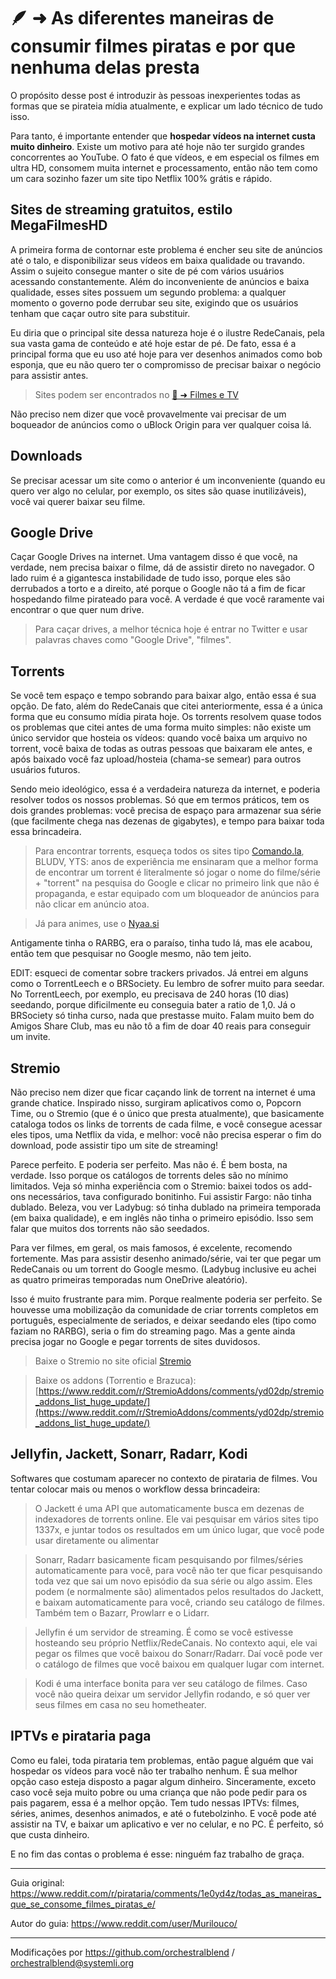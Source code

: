 
# 🪶 ➜ As diferentes maneiras de consumir filmes piratas e por que nenhuma delas presta

O propósito desse post é introduzir às pessoas inexperientes todas as formas que se pirateia mídia atualmente, e explicar um lado técnico de tudo isso.

Para tanto, é importante entender que **hospedar vídeos na internet custa muito dinheiro**. Existe um motivo para até hoje não ter surgido grandes concorrentes ao YouTube. O fato é que vídeos, e em especial os filmes em ultra HD, consomem muita internet e processamento, então não tem como um cara sozinho fazer um site tipo Netflix 100% grátis e rápido.

## Sites de streaming gratuitos, estilo MegaFilmesHD

A primeira forma de contornar este problema é encher seu site de anúncios até o talo, e disponibilizar seus vídeos em baixa qualidade ou travando. Assim o sujeito consegue manter o site de pé com vários usuários acessando constantemente. Além do inconveniente de anúncios e baixa qualidade, esses sites possuem um segundo problema: a qualquer momento o governo pode derrubar seu site, exigindo que os usuários tenham que caçar outro site para substituir.

Eu diria que o principal site dessa natureza hoje é o ilustre RedeCanais, pela sua vasta gama de conteúdo e até hoje estar de pé. De fato, essa é a principal forma que eu uso até hoje para ver desenhos animados como bob esponja, que eu não quero ter o compromisso de precisar baixar o negócio para assistir antes.

> Sites podem ser encontrados no [🎦 ➜ Filmes e TV](../filmes-tv)

Não preciso nem dizer que você provavelmente vai precisar de um boqueador de anúncios como o uBlock Origin para ver qualquer coisa lá.

## Downloads

Se precisar acessar um site como o anterior é um inconveniente (quando eu quero ver algo no celular, por exemplo, os sites são quase inutilizáveis), você vai querer baixar seu filme.

## Google Drive

Caçar Google Drives na internet. Uma vantagem disso é que você, na verdade, nem precisa baixar o filme, dá de assistir direto no navegador. O lado ruim é a gigantesca instabilidade de tudo isso, porque eles são derrubados a torto e a direito, até porque o Google não tá a fim de ficar hospedando filme pirateado para você. A verdade é que você raramente vai encontrar o que quer num drive.

> Para caçar drives, a melhor técnica hoje é entrar no Twitter e usar palavras chaves como "Google Drive", "filmes".

## Torrents

Se você tem espaço e tempo sobrando para baixar algo, então essa é sua opção. De fato, além do RedeCanais que citei anteriormente, essa é a única forma que eu consumo mídia pirata hoje. Os torrents resolvem quase todos os problemas que citei antes de uma forma muito simples: não existe um único servidor que hosteia os vídeos: quando você baixa um arquivo no torrent, você baixa de todas as outras pessoas que baixaram ele antes, e após baixado você faz upload/hosteia (chama-se semear) para outros usuários futuros.

Sendo meio ideológico, essa é a verdadeira natureza da internet, e poderia resolver todos os nossos problemas. Só que em termos práticos, tem os dois grandes problemas: você precisa de espaço para armazenar sua série (que facilmente chega nas dezenas de gigabytes), e tempo para baixar toda essa brincadeira.

> Para encontrar torrents, esqueça todos os sites tipo [Comando.la](https://comando.la/), BLUDV, YTS: anos de experiência me ensinaram que a melhor forma de encontrar um torrent é literalmente só jogar o nome do filme/série + "torrent" na pesquisa do Google e clicar no primeiro link que não é propaganda, e estar equipado com um bloqueador de anúncios para não clicar em anúncio atoa.

> Já para animes, use o [Nyaa.si](https://nyaa.si/)

Antigamente tinha o RARBG, era o paraíso, tinha tudo lá, mas ele acabou, então tem que pesquisar no Google mesmo, não tem jeito.

EDIT: esqueci de comentar sobre trackers privados. Já entrei em alguns como o TorrentLeech e o BRSociety. Eu lembro de sofrer muito para seedar. No TorrentLeech, por exemplo, eu precisava de 240 horas (10 dias) seedando, porque dificilmente eu conseguia bater a ratio de 1,0. Já o BRSociety só tinha curso, nada que prestasse muito. Falam muito bem do Amigos Share Club, mas eu não tô a fim de doar 40 reais para conseguir um invite.

## Stremio

Não preciso nem dizer que ficar caçando link de torrent na internet é uma grande chatice. Inspirado nisso, surgiram aplicativos como o, Popcorn Time, ou o Stremio (que é o único que presta atualmente), que basicamente cataloga todos os links de torrents de cada filme, e você consegue acessar eles tipos, uma Netflix da vida, e melhor: você não precisa esperar o fim do download, pode assistir tipo um site de streaming!

Parece perfeito. E poderia ser perfeito. Mas não é. É bem bosta, na verdade. Isso porque os catálogos de torrents deles são no mínimo limitados. Veja só minha experiência com o Stremio: baixei todos os add-ons necessários, tava configurado bonitinho. Fui assistir Fargo: não tinha dublado. Beleza, vou ver Ladybug: só tinha dublado na primeira temporada (em baixa qualidade), e em inglês não tinha o primeiro episódio. Isso sem falar que muitos dos torrents não são seedados.

Para ver filmes, em geral, os mais famosos, é excelente, recomendo fortemente. Mas para assistir desenho animado/série, vai ter que pegar um RedeCanais ou um torrent do Google mesmo. (Ladybug inclusive eu achei as quatro primeiras temporadas num OneDrive aleatório).

Isso é muito frustrante para mim. Porque realmente poderia ser perfeito. Se houvesse uma mobilização da comunidade de criar torrents completos em português, especialmente de seriados, e deixar seedando eles (tipo como faziam no RARBG), seria o fim do streaming pago. Mas a gente ainda precisa jogar no Google e pegar torrents de sites duvidosos.

> Baixe o Stremio no site oficial [Stremio](https://www.stremio.com)

> Baixe os addons (Torrentio e Brazuca): [https://www.reddit.com/r/StremioAddons/comments/yd02dp/stremio_addons_list_huge_update/](https://www.reddit.com/r/StremioAddons/comments/yd02dp/stremio_addons_list_huge_update/)

## Jellyfin, Jackett, Sonarr, Radarr, Kodi

Softwares que costumam aparecer no contexto de pirataria de filmes. Vou tentar colocar mais ou menos o workflow dessa brincadeira:

> O Jackett é uma API que automaticamente busca em dezenas de indexadores de torrents online. Ele vai pesquisar em vários sites tipo 1337x, e juntar todos os resultados em um único lugar, que você pode usar diretamente ou alimentar

> Sonarr, Radarr basicamente ficam pesquisando por filmes/séries automaticamente para você, para você não ter que ficar pesquisando toda vez que sai um novo episódio da sua série ou algo assim. Eles podem (e normalmente são) alimentados pelos resultados do Jackett, e baixam automaticamente para você, criando seu catálogo de filmes. Também tem o Bazarr, Prowlarr e o Lidarr.

> Jellyfin é um servidor de streaming. É como se você estivesse hosteando seu próprio Netflix/RedeCanais. No contexto aqui, ele vai pegar os filmes que você baixou do Sonarr/Radarr. Daí você pode ver o catálogo de filmes que você baixou em qualquer lugar com internet.

> Kodi é uma interface bonita para ver seu catálogo de filmes. Caso você não queira deixar um servidor Jellyfin rodando, e só quer ver seus filmes em casa no seu hometheater.

## IPTVs e pirataria paga

Como eu falei, toda pirataria tem problemas, então pague alguém que vai hospedar os vídeos para você não ter trabalho nenhum. É sua melhor opção caso esteja disposto a pagar algum dinheiro. Sinceramente, exceto caso você seja muito pobre ou uma criança que não pode pedir para os pais pagarem, essa é a melhor opção. Tem tudo nessas IPTVs: filmes, séries, animes, desenhos animados, e até o futebolzinho. E você pode até assistir na TV, e baixar um aplicativo e ver no celular, e no PC. É perfeito, só que custa dinheiro.

E no fim das contas o problema é esse: ninguém faz trabalho de graça.

---

Guia original: https://www.reddit.com/r/pirataria/comments/1e0yd4z/todas_as_maneiras_que_se_consome_filmes_piratas_e/

Autor do guia: https://www.reddit.com/user/Murilouco/

--- 

Modificações por https://github.com/orchestralblend / [orchestralblend@systemli.org](mailto:orchestralblend@systemli.org)
